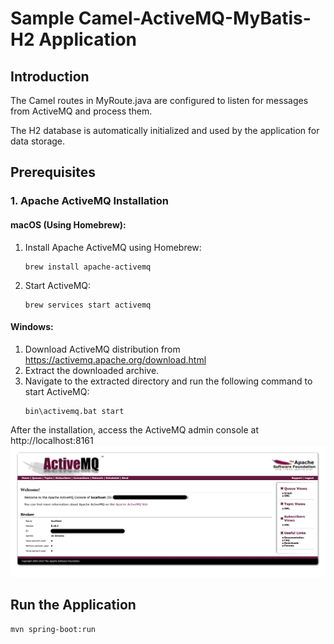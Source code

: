 # Sample Camel-ActiveMQ-MyBatis-H2 Application

## Introduction

The Camel routes in MyRoute.java are configured to listen for messages from ActiveMQ and process them.

The H2 database is automatically initialized and used by the application for data storage.

## Prerequisites

### 1. Apache ActiveMQ Installation

#### macOS (Using Homebrew):
1. Install Apache ActiveMQ using Homebrew:
    ```
    brew install apache-activemq
    ```
2. Start ActiveMQ:
    ```
    brew services start activemq
    ```

#### Windows:
1. Download ActiveMQ distribution from https://activemq.apache.org/download.html
2. Extract the downloaded archive.
3. Navigate to the extracted directory and run the following command to start ActiveMQ:
   ```
   bin\activemq.bat start
   ```

After the installation, access the ActiveMQ admin console at http://localhost:8161
![ActiveMQ admin console](image/activemq-admin-console.png)

## Run the Application
```
mvn spring-boot:run
```